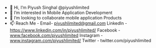- 👋 Hi, I’m Piyush Singhal @piyushlimited
- 👀 I’m interested in Mobile Application Development
- 💞️ I’m looking to collaborate mobile application Products
- 📫 Reach Me -
      Email- piyushlimited@gmail.com
      LinkedIn - https://www.linkedin.com/in/piyushlimited/
      Facebook - www.facebook.com/piyushlimited
      Instagram - www.instagram.com/piyushlimited/
      Twitter -  twitter.com/piyushlimited

<!---
piyushlimited/piyushlimited is a ✨ special ✨ repository because its `README.md` (this file) appears on your GitHub profile.
You can click the Preview link to take a look at your changes.
--->
